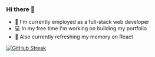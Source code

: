 ### Hi there 👋

- :office: I'm currently employed as a full-stack web developer
- :computer: In my free time I'm working on building my portfolio
- :book: Also currently refreshing my memory on React
<!--
- 💬 Ask me about web technologies
- 📫 How to reach me: ...
- ⚡ Fun fact: ...
- 😄 Pronouns: He/Him
-->

[![GitHub Streak](https://streak-stats.demolab.com?user=meshu-dev&theme=dark&mode=weekly)](https://git.io/streak-stats)
